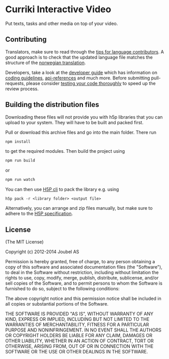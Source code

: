 # Curriki Interactive Video

Put texts, tasks and other media on top of your video.

## Contributing

Translators, make sure to read through the [tips for language contributors](https://h5p.org/contributing). A good approach is to check that the updated language file matches the structure of the [norwegian translation](language/nn.json).  

Developers, take a look at the [developer guide](https://h5p.org/developers) which has information on [coding guidelines](https://h5p.org/code-style), [api-references](https://h5p.org/documentation/api/H5P.html) and much more. Before submitting pull-requests, please consider [testing your code thoroughly](https://github.com/h5p/h5p-interactive-video/wiki/Interactive-Video-Testplan-(November-2106-Release)) to speed up the review process.


## Building the distribution files
Downloading these files will not provide you with h5p libraries that you can upload to your system. They will have to be built and packed first.

Pull or download this archive files and go into the main folder. There run

```bash
npm install
```

to get the required modules. Then build the project using

```bash
npm run build
```

or

```bash
npm run watch
```

You can then use [H5P cli](https://github.com/h5p/h5p-cli) to pack the library e.g. using

```
h5p pack -r <library folder> <output file>
```

Alternatively, you can arrange and zip files manually, but make sure to adhere to the [H5P specification](https://h5p.org/documentation/developers/h5p-specification).

## License

(The MIT License)

Copyright (c) 2012-2014 Joubel AS

Permission is hereby granted, free of charge, to any person obtaining a copy of this software and associated documentation files (the "Software"), to deal in the Software without restriction, including without limitation the rights to use, copy, modify, merge, publish, distribute, sublicense, and/or sell copies of the Software, and to permit persons to whom the Software is furnished to do so, subject to the following conditions:

The above copyright notice and this permission notice shall be included in all copies or substantial portions of the Software.

THE SOFTWARE IS PROVIDED "AS IS", WITHOUT WARRANTY OF ANY KIND, EXPRESS OR IMPLIED, INCLUDING BUT NOT LIMITED TO THE WARRANTIES OF MERCHANTABILITY, FITNESS FOR A PARTICULAR PURPOSE AND NONINFRINGEMENT. IN NO EVENT SHALL THE AUTHORS OR COPYRIGHT HOLDERS BE LIABLE FOR ANY CLAIM, DAMAGES OR OTHER LIABILITY, WHETHER IN AN ACTION OF CONTRACT, TORT OR OTHERWISE, ARISING FROM, OUT OF OR IN CONNECTION WITH THE SOFTWARE OR THE USE OR OTHER DEALINGS IN THE SOFTWARE.
